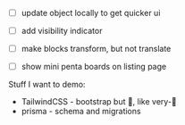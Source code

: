 * [ ] update object locally to get quicker ui
* [ ] add visibility indicator
* [ ] make blocks transform, but not translate
* [ ] show mini penta boards on listing page


Stuff I want to demo:
* TailwindCSS - bootstrap but 🍄, like very-🍄
* prisma - schema and migrations